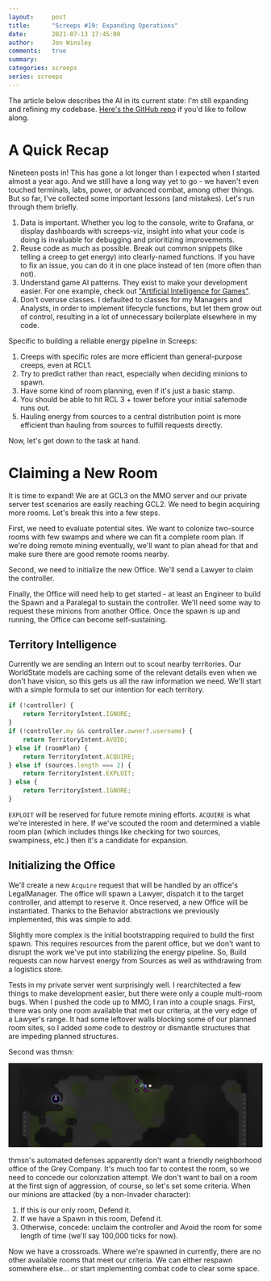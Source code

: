 ```yaml
---
layout:     post
title:      "Screeps #19: Expanding Operations"
date:       2021-07-13 17:45:00
author:     Jon Winsley
comments:   true
summary:    
categories: screeps
series: screeps
---
```


The article below describes the AI in its current state: I'm still expanding and refining my codebase. [Here's the GitHub repo](https://github.com/glitchassassin/screeps) if you'd like to follow along.

# A Quick Recap

Nineteen posts in! This has gone a lot longer than I expected when I started almost a year ago. And we still have a long way yet to go - we haven't even touched terminals, labs, power, or advanced combat, among other things. But so far, I've collected some important lessons (and mistakes). Let's run through them briefly.

1. Data is important. Whether you log to the console, write to Grafana, or display dashboards with screeps-viz, insight into what your code is doing is invaluable for debugging and prioritizing improvements.
2. Reuse code as much as possible. Break out common snippets (like telling a creep to get energy) into clearly-named functions. If you have to fix an issue, you can do it in one place instead of ten (more often than not).
3. Understand game AI patterns. They exist to make your development easier. For one example, check out ["Artificial Intelligence for Games"](https://www.amazon.com/Artificial-Intelligence-Games-Ian-Millington/dp/0123747317).
4. Don't overuse classes. I defaulted to classes for my Managers and Analysts, in order to implement lifecycle functions, but let them grow out of control, resulting in a lot of unnecessary boilerplate elsewhere in my code.

Specific to building a reliable energy pipeline in Screeps:

1. Creeps with specific roles are more efficient than general-purpose creeps, even at RCL1.
2. Try to predict rather than react, especially when deciding minions to spawn.
3. Have some kind of room planning, even if it's just a basic stamp.
4. You should be able to hit RCL 3 + tower before your initial safemode runs out.
5. Hauling energy from sources to a central distribution point is more efficient than hauling from sources to fulfill requests directly.

Now, let's get down to the task at hand.

# Claiming a New Room

It is time to expand! We are at GCL3 on the MMO server and our private server test scenarios are easily reaching GCL2. We need to begin acquiring more rooms. Let's break this into a few steps.

First, we need to evaluate potential sites. We want to colonize two-source rooms with few swamps and where we can fit a complete room plan. If we're doing remote mining eventually, we'll want to plan ahead for that and make sure there are good remote rooms nearby.

Second, we need to initialize the new Office. We'll send a Lawyer to claim the controller. 

Finally, the Office will need help to get started - at least an Engineer to build the Spawn and a Paralegal to sustain the controller. We'll need some way to request these minions from another Office. Once the spawn is up and running, the Office can become self-sustaining.

## Territory Intelligence

Currently we are sending an Intern out to scout nearby territories. Our WorldState models are caching some of the relevant details even when we don't have vision, so this gets us all the raw information we need. We'll start with a simple formula to set our intention for each territory.

```typescript
if (!controller) {
    return TerritoryIntent.IGNORE;
}
if (!controller.my && controller.owner?.username) {
    return TerritoryIntent.AVOID;
} else if (roomPlan) {
    return TerritoryIntent.ACQUIRE;
} else if (sources.length === 2) {
    return TerritoryIntent.EXPLOIT;
} else {
    return TerritoryIntent.IGNORE;
}
```

`EXPLOIT` will be reserved for future remote mining efforts. `ACQUIRE` is what we're interested in here. If we've scouted the room and determined a viable room plan (which includes things like checking for two sources, swampiness, etc.) then it's a candidate for expansion.

## Initializing the Office

We'll create a new `Acquire` request that will be handled by an office's LegalManager. The office will spawn a Lawyer, dispatch it to the target controller, and attempt to reserve it. Once reserved, a new Office will be instantiated. Thanks to the Behavior abstractions we previously implemented, this was simple to add.

Slightly more complex is the initial bootstrapping required to build the first spawn. This requires resources from the parent office, but we don't want to disrupt the work we've put into stabilizing the energy pipeline. So, Build requests can now harvest energy from Sources as well as withdrawing from a logistics store. 

Tests in my private server went surprisingly well. I rearchitected a few things to make development easier, but there were only a couple multi-room bugs. When I pushed the code up to MMO, I ran into a couple snags. First, there was only one room available that met our criteria, at the very edge of a Lawyer's range. It had some leftover walls blocking some of our planned room sites, so I added some code to destroy or dismantle structures that are impeding planned structures.

Second was thmsn:

![thmsn's minions on the attack](/assets/screeps-expanding-operations-1.png)

thmsn's automated defenses apparently don't want a friendly neighborhood office of the Grey Company. It's much too far to contest the room, so we need to concede our colonization attempt. We don't want to bail on a room at the first sign of aggression, of course, so let's set some criteria. When our minions are attacked (by a non-Invader character):

1. If this is our only room, Defend it.
2. If we have a Spawn in this room, Defend it.
3. Otherwise, concede: unclaim the controller and Avoid the room for some length of time (we'll say 100,000 ticks for now).

Now we have a crossroads. Where we're spawned in currently, there are no other available rooms that meet our criteria. We can either respawn somewhere else... or start implementing combat code to clear some space. 